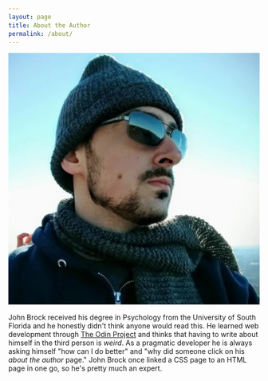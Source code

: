 ```yaml
---
layout: page
title: About the Author
permalink: /about/
---
```

<div class="about-the-author">
  <img src="/assets/mountain-john-square.jpg" alt="Photo of John Brock">
  <p>John Brock received his degree in Psychology from the University of South Florida and he honestly didn't think anyone would read this. He learned web development through <a href="https://www.theodinproject.com/courses">The Odin Project</a> and thinks that having to write about himself in the third person is <i>weird</i>. As a pragmatic developer he is always asking himself "how can I do better" and "why did someone click on his <i>about the author</i> page." John Brock once linked a CSS page to an HTML page in one go, so he's pretty much an expert.</p>
</div>